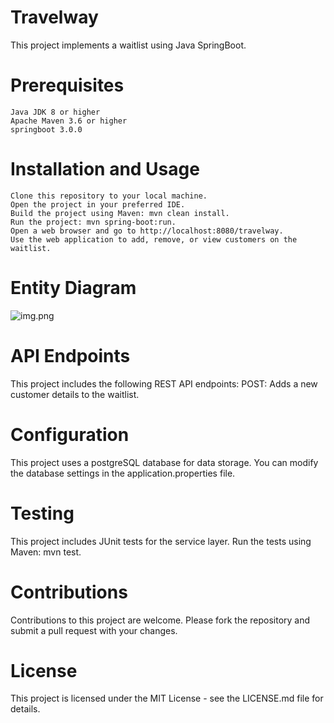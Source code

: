# Travelway

This project implements a waitlist using Java SpringBoot.

# Prerequisites

    Java JDK 8 or higher
    Apache Maven 3.6 or higher
    springboot 3.0.0

# Installation and Usage

    Clone this repository to your local machine.
    Open the project in your preferred IDE.
    Build the project using Maven: mvn clean install.
    Run the project: mvn spring-boot:run.
    Open a web browser and go to http://localhost:8080/travelway.
    Use the web application to add, remove, or view customers on the waitlist.


# Entity Diagram

![img.png](src/main/resources/static/img.png)

# API Endpoints
This project includes the following REST API endpoints:
POST: Adds a new customer details to the waitlist.

# Configuration

This project uses a postgreSQL database for data storage. You can modify the database settings in the application.properties file.

# Testing

This project includes JUnit tests for the service layer. Run the tests using Maven: mvn test.

# Contributions

Contributions to this project are welcome. Please fork the repository and submit a pull request with your changes.

# License

This project is licensed under the MIT License - see the LICENSE.md file for details.
